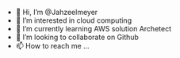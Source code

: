 - 👋 Hi, I’m @Jahzeelmeyer
- 👀 I’m interested in cloud computing
- 🌱 I’m currently learning AWS solution Archetect
- 💞️ I’m looking to collaborate on Github
- 📫 How to reach me ...

<!---
Jahzeelmeyer/Jahzeelmeyer is a ✨ special ✨ repository because its `README.md` (this file) appears on your GitHub profile.
You can click the Preview link to take a look at your changes.
--->

